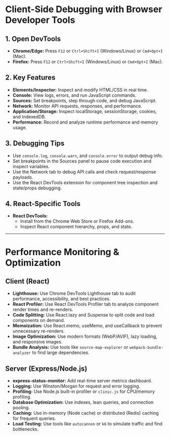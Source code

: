 # Client-Side Debugging with Browser Developer Tools

## 1. Open DevTools
- **Chrome/Edge:** Press `F12` or `Ctrl+Shift+I` (Windows/Linux) or `Cmd+Opt+I` (Mac).
- **Firefox:** Press `F12` or `Ctrl+Shift+I` (Windows/Linux) or `Cmd+Opt+I` (Mac).

## 2. Key Features
- **Elements/Inspector:** Inspect and modify HTML/CSS in real time.
- **Console:** View logs, errors, and run JavaScript commands.
- **Sources:** Set breakpoints, step through code, and debug JavaScript.
- **Network:** Monitor API requests, responses, and performance.
- **Application/Storage:** Inspect localStorage, sessionStorage, cookies, and IndexedDB.
- **Performance:** Record and analyze runtime performance and memory usage.

## 3. Debugging Tips
- Use `console.log`, `console.warn`, and `console.error` to output debug info.
- Set breakpoints in the Sources panel to pause code execution and inspect variables.
- Use the Network tab to debug API calls and check request/response payloads.
- Use the React DevTools extension for component tree inspection and state/props debugging.

## 4. React-Specific Tools
- **React DevTools:**
  - Install from the Chrome Web Store or Firefox Add-ons.
  - Inspect React component hierarchy, props, and state. 

---

# Performance Monitoring & Optimization

## Client (React)
- **Lighthouse:** Use Chrome DevTools Lighthouse tab to audit performance, accessibility, and best practices.
- **React Profiler:** Use React DevTools Profiler tab to analyze component render times and re-renders.
- **Code Splitting:** Use React.lazy and Suspense to split code and load components on demand.
- **Memoization:** Use React.memo, useMemo, and useCallback to prevent unnecessary re-renders.
- **Image Optimization:** Use modern formats (WebP/AVIF), lazy loading, and responsive images.
- **Bundle Analysis:** Use tools like `source-map-explorer` or `webpack-bundle-analyzer` to find large dependencies.

## Server (Express/Node.js)
- **express-status-monitor:** Add real-time server metrics dashboard.
- **Logging:** Use Winston/Morgan for request and error logging.
- **Profiling:** Use Node.js built-in profiler or `clinic.js` for CPU/memory profiling.
- **Database Optimization:** Use indexes, lean queries, and connection pooling.
- **Caching:** Use in-memory (Node cache) or distributed (Redis) caching for frequent queries.
- **Load Testing:** Use tools like `autocannon` or `k6` to simulate traffic and find bottlenecks. 